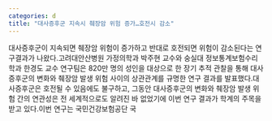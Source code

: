 ```yaml
---
categories: d
title: "대사증후군 지속시 췌장암 위험 증가…호전시 감소"
---
```

대사증후군이 지속되면 췌장암 위험이 증가하고 반대로 호전되면 위험이 감소된다는 연구결과가 나왔다.고려대안산병원 가정의학과 박주현 교수와 숭실대 정보통계보험수리학과 한경도 교수 연구팀은 820만 명의 성인을 대상으로 한 장기 추적 관찰을 통해 대사증후군의 변화와 췌장암 발생 위험 사이의 상관관계를 규명한 연구 결과를 발표했다.대사증후군은 호전될 수 있음에도 불구하고, 그동안 대사증후군의 변화와 췌장암 발생 위험 간의 연관성은 전 세계적으로도 알려진 바 없었기에 이번 연구 결과가 학계의 주목을 받고 있다.이번 연구는 국민건강보험공단 국